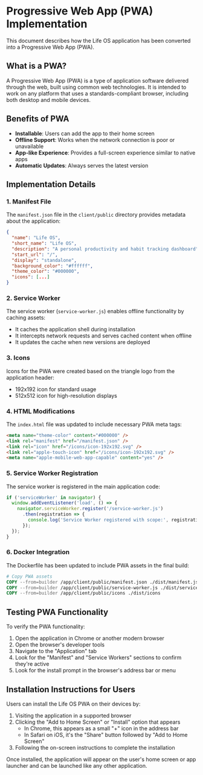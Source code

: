 # Progressive Web App (PWA) Implementation

This document describes how the Life OS application has been converted into a Progressive Web App (PWA).

## What is a PWA?

A Progressive Web App (PWA) is a type of application software delivered through the web, built using common web technologies. It is intended to work on any platform that uses a standards-compliant browser, including both desktop and mobile devices.

## Benefits of PWA

- **Installable**: Users can add the app to their home screen
- **Offline Support**: Works when the network connection is poor or unavailable
- **App-like Experience**: Provides a full-screen experience similar to native apps
- **Automatic Updates**: Always serves the latest version

## Implementation Details

### 1. Manifest File

The `manifest.json` file in the `client/public` directory provides metadata about the application:

```json
{
  "name": "Life OS",
  "short_name": "Life OS",
  "description": "A personal productivity and habit tracking dashboard",
  "start_url": "/",
  "display": "standalone",
  "background_color": "#ffffff",
  "theme_color": "#000000",
  "icons": [...]
}
```

### 2. Service Worker

The service worker (`service-worker.js`) enables offline functionality by caching assets:

- It caches the application shell during installation
- It intercepts network requests and serves cached content when offline
- It updates the cache when new versions are deployed

### 3. Icons

Icons for the PWA were created based on the triangle logo from the application header:
- 192x192 icon for standard usage
- 512x512 icon for high-resolution displays

### 4. HTML Modifications

The `index.html` file was updated to include necessary PWA meta tags:

```html
<meta name="theme-color" content="#000000" />
<link rel="manifest" href="/manifest.json" />
<link rel="icon" href="/icons/icon-192x192.svg" />
<link rel="apple-touch-icon" href="/icons/icon-192x192.svg" />
<meta name="apple-mobile-web-app-capable" content="yes" />
```

### 5. Service Worker Registration

The service worker is registered in the main application code:

```typescript
if ('serviceWorker' in navigator) {
  window.addEventListener('load', () => {
    navigator.serviceWorker.register('/service-worker.js')
      .then(registration => {
        console.log('Service Worker registered with scope:', registration.scope);
      });
  });
}
```

### 6. Docker Integration

The Dockerfile has been updated to include PWA assets in the final build:

```dockerfile
# Copy PWA assets
COPY --from=builder /app/client/public/manifest.json ./dist/manifest.json
COPY --from=builder /app/client/public/service-worker.js ./dist/service-worker.js
COPY --from=builder /app/client/public/icons ./dist/icons
```

## Testing PWA Functionality

To verify the PWA functionality:

1. Open the application in Chrome or another modern browser
2. Open the browser's developer tools
3. Navigate to the "Application" tab
4. Look for the "Manifest" and "Service Workers" sections to confirm they're active
5. Look for the install prompt in the browser's address bar or menu

## Installation Instructions for Users

Users can install the Life OS PWA on their devices by:

1. Visiting the application in a supported browser
2. Clicking the "Add to Home Screen" or "Install" option that appears
   - In Chrome, this appears as a small "+" icon in the address bar
   - In Safari on iOS, it's the "Share" button followed by "Add to Home Screen"
3. Following the on-screen instructions to complete the installation

Once installed, the application will appear on the user's home screen or app launcher and can be launched like any other application.